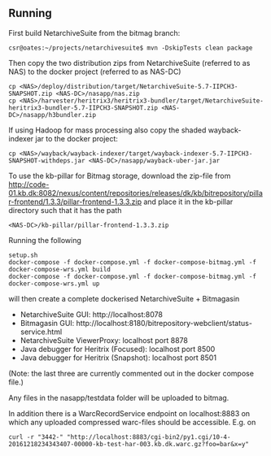 ## Running
 
First build NetarchiveSuite from the bitmag branch:
```
csr@oates:~/projects/netarchivesuite$ mvn -DskipTests clean package
```
Then copy the two distribution zips from NetarchiveSuite (referred to as NAS) to the docker project (referred to as NAS-DC)
```
cp <NAS>/deploy/distribution/target/NetarchiveSuite-5.7-IIPCH3-SNAPSHOT.zip <NAS-DC>/nasapp/nas.zip
cp <NAS>/harvester/heritrix3/heritrix3-bundler/target/NetarchiveSuite-heritrix3-bundler-5.7-IIPCH3-SNAPSHOT.zip <NAS-DC>/nasapp/h3bundler.zip
```

If using Hadoop for mass processing also copy the shaded wayback-indexer jar to the docker project:
```
cp <NAS>/wayback/wayback-indexer/target/wayback-indexer-5.7-IIPCH3-SNAPSHOT-withdeps.jar <NAS-DC>/nasapp/wayback-uber-jar.jar
```

To use the kb-pillar for Bitmag storage, download the zip-file from http://code-01.kb.dk:8082/nexus/content/repositories/releases/dk/kb/bitrepository/pillar-frontend/1.3.3/pillar-frontend-1.3.3.zip
and place it in the kb-pillar directory such that it has the path
```
<NAS-DC>/kb-pillar/pillar-frontend-1.3.3.zip
```

Running the following
```
setup.sh
docker-compose -f docker-compose.yml -f docker-compose-bitmag.yml -f docker-compose-wrs.yml build
docker-compose -f docker-compose.yml -f docker-compose-bitmag.yml -f docker-compose-wrs.yml up
```

will then create a complete dockerised NetarchiveSuite + Bitmagasin

* NetarchiveSuite GUI: http://localhost:8078
* Bitmagasin GUI: http://localhost:8180/bitrepository-webclient/status-service.html
* NetarchiveSuite ViewerProxy: localhost port 8878
* Java debugger for Heritrix (Focused): localhost port 8500
* Java debugger for Heritrix (Snapshot): localhost port 8501
 
(Note: the last three are currently commented out in the docker compose file.)

Any files in the nasapp/testdata folder will be uploaded to bitmag.

In addition there is a WarcRecordService endpoint on localhost:8883 on which any uploaded compressed warc-files should 
be accessible. E.g. on

```
curl -r "3442-" "http://localhost:8883/cgi-bin2/py1.cgi/10-4-20161218234343407-00000-kb-test-har-003.kb.dk.warc.gz?foo=bar&x=y"
```                     

